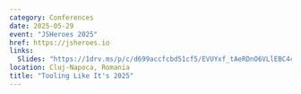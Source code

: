 ```yaml
---
category: Conferences
date: 2025-05-29
event: "JSHeroes 2025"
href: https://jsheroes.io
links:
  Slides: "https://1drv.ms/p/c/d699accfcbd51cf5/EVUYxf_tAeRDnO6VLlEBC4cBuuQMKjwImZLx4jhLqTISVQ"
location: Cluj-Napoca, Romania
title: "Tooling Like It's 2025"
---
```

